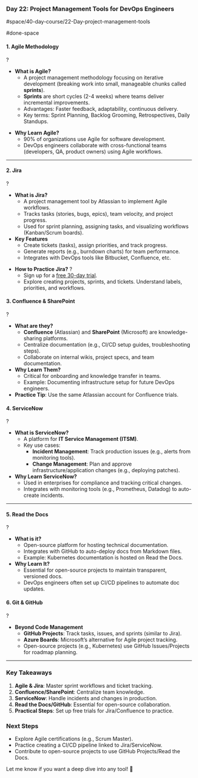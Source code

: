 ### **Day 22: Project Management Tools for DevOps Engineers**

#space/40-day-course/22-Day-project-management-tools 


#done-space 



#### **1. Agile Methodology**
?
- **What is Agile?**
  - A project management methodology focusing on iterative development (breaking work into small, manageable chunks called **sprints**).
  - **Sprints** are short cycles (2-4 weeks) where teams deliver incremental improvements.
  - Advantages: Faster feedback, adaptability, continuous delivery.
  - Key terms: Sprint Planning, Backlog Grooming, Retrospectives, Daily Standups.
<!--SR:!2025-05-04,1,130-->

- **Why Learn Agile?**
  - 90% of organizations use Agile for software development.
  - DevOps engineers collaborate with cross-functional teams (developers, QA, product owners) using Agile workflows.

---

#### **2. Jira**
?
- **What is Jira?**
  - A project management tool by Atlassian to implement Agile workflows.
  - Tracks tasks (stories, bugs, epics), team velocity, and project progress.
  - Used for sprint planning, assigning tasks, and visualizing workflows (Kanban/Scrum boards).
- **Key Features**
  - Create tickets (tasks), assign priorities, and track progress.
  - Generate reports (e.g., burndown charts) for team performance.
  - Integrates with DevOps tools like Bitbucket, Confluence, etc.
<!--SR:!2025-05-04,1,130-->



- **How to Practice Jira?**
?
  - Sign up for a [free 30-day trial](https://www.atlassian.com/software/jira).
  - Explore creating projects, sprints, and tickets. Understand labels, priorities, and workflows.
<!--SR:!2025-05-04,1,130-->



#### **3. Confluence & SharePoint**
?
- **What are they?**
  - **Confluence** (Atlassian) and **SharePoint** (Microsoft) are knowledge-sharing platforms.
  - Centralize documentation (e.g., CI/CD setup guides, troubleshooting steps).
  - Collaborate on internal wikis, project specs, and team documentation.
- **Why Learn Them?**
  - Critical for onboarding and knowledge transfer in teams.
  - Example: Documenting infrastructure setup for future DevOps engineers.
- **Practice Tip**: Use the same Atlassian account for Confluence trials.
<!--SR:!2025-05-04,1,130-->





#### **4. ServiceNow**
?
- **What is ServiceNow?**
  - A platform for **IT Service Management (ITSM)**.
  - Key use cases:
    - **Incident Management**: Track production issues (e.g., alerts from monitoring tools).
    - **Change Management**: Plan and approve infrastructure/application changes (e.g., deploying patches).
- **Why Learn ServiceNow?**
  - Used in enterprises for compliance and tracking critical changes.
  - Integrates with monitoring tools (e.g., Prometheus, Datadog) to auto-create incidents.
<!--SR:!2025-05-04,1,130-->

---

#### **5. Read the Docs**
?
- **What is it?**
  - Open-source platform for hosting technical documentation.
  - Integrates with GitHub to auto-deploy docs from Markdown files.
  - Example: Kubernetes documentation is hosted on Read the Docs.
- **Why Learn It?**
  - Essential for open-source projects to maintain transparent, versioned docs.
  - DevOps engineers often set up CI/CD pipelines to automate doc updates.
<!--SR:!2025-05-04,1,130-->



#### **6. Git & GitHub**
?
- **Beyond Code Management**
  - **GitHub Projects**: Track tasks, issues, and sprints (similar to Jira).
  - **Azure Boards**: Microsoft’s alternative for Agile project tracking.
  - Open-source projects (e.g., Kubernetes) use GitHub Issues/Projects for roadmap planning.
<!--SR:!2025-05-04,1,130-->

---

### **Key Takeaways**
1. **Agile & Jira**: Master sprint workflows and ticket tracking.
2. **Confluence/SharePoint**: Centralize team knowledge.
3. **ServiceNow**: Handle incidents and changes in production.
4. **Read the Docs/GitHub**: Essential for open-source collaboration.
5. **Practical Steps**: Set up free trials for Jira/Confluence to practice.

### **Next Steps**
- Explore Agile certifications (e.g., Scrum Master).
- Practice creating a CI/CD pipeline linked to Jira/ServiceNow.
- Contribute to open-source projects to use GitHub Projects/Read the Docs.

Let me know if you want a deep dive into any tool! 🚀